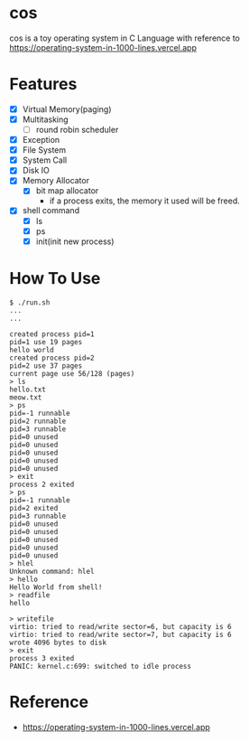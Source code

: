 # cos
cos is a toy operating system in C Language  with reference to https://operating-system-in-1000-lines.vercel.app

# Features
- [x] Virtual Memory(paging)
- [x] Multitasking
  - [ ] round robin scheduler
- [x] Exception
- [x] File System
- [x] System Call
- [x] Disk IO
- [x] Memory Allocator
  - [x] bit map allocator
    - if a process exits, the memory it used will be freed.
- [x] shell command
  - [x] ls
  - [x] ps
  - [x] init(init new process)

# How To Use

```
$ ./run.sh
...
...

created process pid=1
pid=1 use 19 pages
hello world
created process pid=2
pid=2 use 37 pages
current page use 56/128 (pages)
> ls
hello.txt
meow.txt
> ps
pid=-1 runnable
pid=2 runnable
pid=3 runnable
pid=0 unused
pid=0 unused
pid=0 unused
pid=0 unused
pid=0 unused
> exit
process 2 exited
> ps
pid=-1 runnable
pid=2 exited
pid=3 runnable
pid=0 unused
pid=0 unused
pid=0 unused
pid=0 unused
pid=0 unused
> hlel
Unknown command: hlel
> hello
Hello World from shell!
> readfile
hello

> writefile
virtio: tried to read/write sector=6, but capacity is 6
virtio: tried to read/write sector=7, but capacity is 6
wrote 4096 bytes to disk
> exit
process 3 exited
PANIC: kernel.c:699: switched to idle process
```


# Reference
- https://operating-system-in-1000-lines.vercel.app